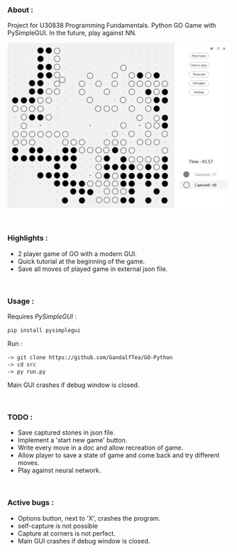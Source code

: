 
### About : <a name="about"></a>
Project for U30838 Programming Fundamentals. Python GO Game with PySimpleGUI. In the future, play against NN.


![alt text](https://github.com/GandalfTea/GO-Python/blob/main/GUIPrototype.png)

&nbsp;


### Highlights :
 *  2 player game of GO with a modern GUI.
 * Quick tutorial at the beginning of the game.
 * Save all moves of played game in external json file.

&nbsp;

### Usage : <a name="usage"></a>

Requires *PySimpleGUI* :
```
pip install pysimplegui
```
Run :
```
-> git clone https://github.com/GandalfTea/GO-Python
-> cd src
-> py run.py
```
Main GUI crashes if debug window is closed.


&nbsp;

### TODO : <a name="TODO"></a>

   * Save captured stones in json file.
   * Implement a 'start new game' button.
   * Write every move in a doc and allow recreation of game.
   * Allow player to save a state of game and come back and try different moves.
   * Play against neural network.

&nbsp;

### Active bugs : <a name="bugs"></a>

   * Options button, next to 'X', crashes the program.
   * self-capture is not possible
   * Capture at corners is not perfect.
   * Main GUI crashes if debug window is closed.
